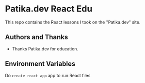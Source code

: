 
# Patika.dev React Edu
This repo contains the React lessons I took on the "Patika.dev" site.

## Authors and Thanks

- Thanks Patika.dev for education.

  
## Environment Variables

Do `create react app` app to run React files


  

